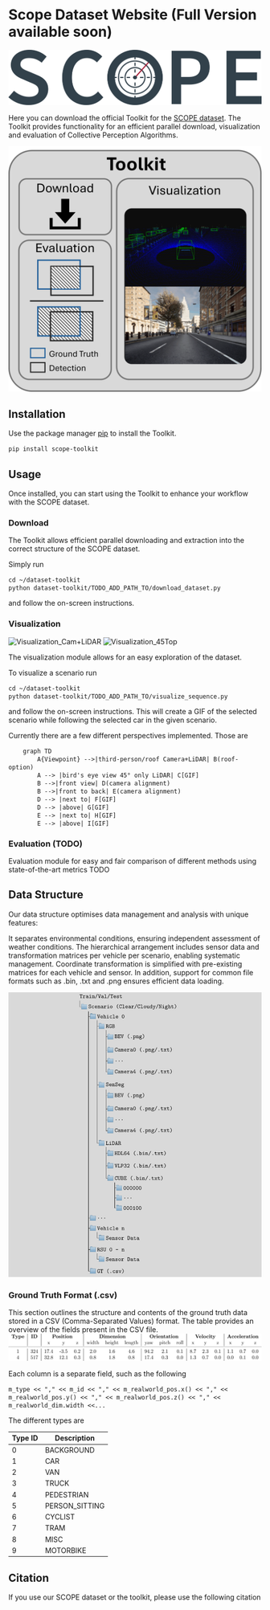 # Scope Dataset Website (Full Version available soon)

![Scope-Logo](images/scope_high_res.png)

Here you can download the official Toolkit for the [SCOPE dataset](https://ekut-es.github.io/scope/).
The Toolkit provides functionality for an efficient parallel download, visualization and evaluation of Collective Perception Algorithms.

![Toolkit](images/Toolkit.png)

## Installation

Use the package manager [pip](https://pip.pypa.io/en/stable/) to install the Toolkit.

```bash
pip install scope-toolkit
```

## Usage
Once installed, you can start using the Toolkit to enhance your workflow with the SCOPE dataset. 

### Download

The Toolkit allows efficient parallel downloading and extraction into the correct structure of the SCOPE dataset.

Simply run 
```
cd ~/dataset-toolkit
python dataset-toolkit/TODO_ADD_PATH_TO/download_dataset.py
```
and follow the on-screen instructions.


### Visualization

![Visualization_Cam+LiDAR](images/243_in_2021_08_23_21_47_19_CamLidar.gif)
![Visualization_45Top](images/243_in_2021_08_23_21_47_19_45Top.gif)

The visualization module allows for an easy exploration of the dataset.

To visualize a scenario run
```
cd ~/dataset-toolkit
python dataset-toolkit/TODO_ADD_PATH_TO/visualize_sequence.py
```
and follow the on-screen instructions.
This will create a GIF of the selected scenario while following the selected car in the given scenario.

Currently there are a few different perspectives implemented. Those are

```mermaid
    graph TD
        A{Viewpoint} -->|third-person/roof Camera+LiDAR| B(roof-option)
        A --> |bird's eye view 45° only LiDAR| C[GIF]
        B -->|front view| D(camera alignment)
        B -->|front to back| E(camera alignment)
        D --> |next to| F[GIF]
        D --> |above| G[GIF]
        E --> |next to| H[GIF]
        E --> |above| I[GIF]
```

### Evaluation (TODO)
Evaluation module for easy and fair comparison of different methods using state-of-the-art metrics
TODO

## Data Structure
Our data structure optimises data management and analysis with unique features:

It separates environmental conditions, ensuring independent assessment of weather conditions. The hierarchical arrangement includes sensor data and transformation matrices per vehicle per scenario, enabling systematic management. Coordinate transformation is simplified with pre-existing matrices for each vehicle and sensor. In addition, support for common file formats such as .bin, .txt and .png ensures efficient data loading.

![Data Structure](images/data-structure-gray.png)

### Ground Truth Format (.csv)
This section outlines the structure and contents of the ground truth data stored in a CSV (Comma-Separated Values) format. The table provides an overview of the fields present in the CSV file.
![Ground Truth Format](images/GT-Data.jpg)

Each column is a separate field, such as the following
```CSV
m_type << "," << m_id << "," << m_realworld_pos.x() << "," << m_realworld_pos.y() << "," << m_realworld_pos.z() << "," << m_realworld_dim.width <<...
```

The different types are

| Type ID | Description   |
|---------|---------------|
| 0       | BACKGROUND    |
| 1       | CAR           |
| 2       | VAN           |
| 3       | TRUCK         |
| 4       | PEDESTRIAN    |
| 5       | PERSON_SITTING|
| 6       | CYCLIST       |
| 7       | TRAM          |
| 8       | MISC          |
| 9       | MOTORBIKE     |

## Citation
If you use our SCOPE dataset or the toolkit, please use the following citation
